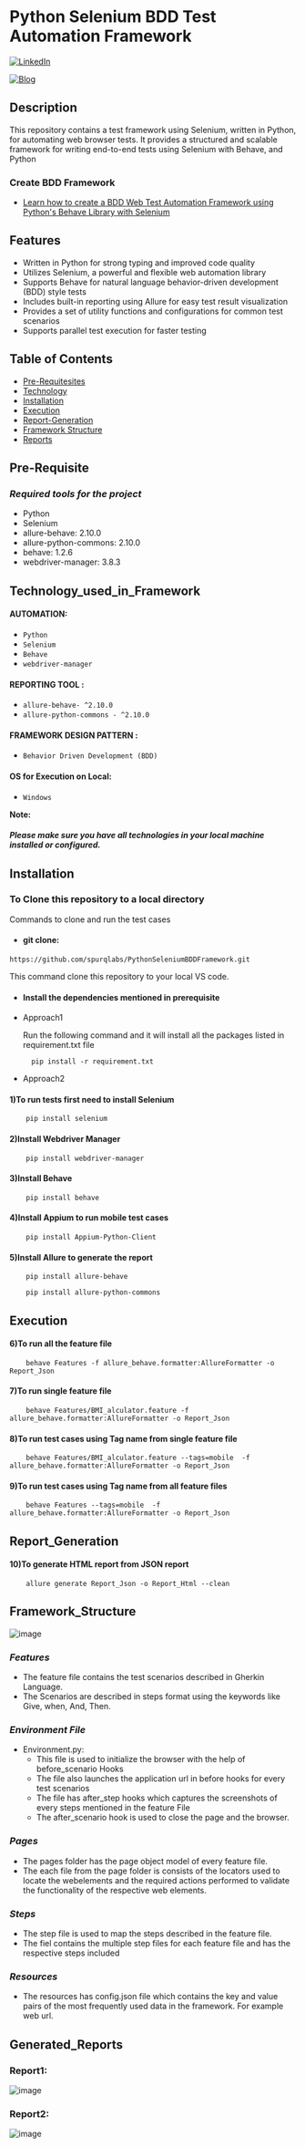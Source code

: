 # **Python Selenium BDD Test Automation Framework**

[![LinkedIn](https://img.shields.io/badge/@LinkedIn-SpurQLabs-orange.svg)](https://www.linkedin.com/company/spurqlabs/mycompany/)

[![Blog](https://img.shields.io/badge/@Blog-SpurQLabs_Blogs-blue.svg)](https://spurqlabs.com/blogs/)

## **Description**

This repository contains a test framework using Selenium, written in Python, for automating web browser tests. It provides a structured and scalable framework for writing end-to-end tests using Selenium with Behave, and Python

### **Create BDD Framework**

- [Learn how to create a BDD Web Test Automation Framework using Python's Behave Library with Selenium](https://spurqlabs.com/python-selenium-framework/)

## **Features**

- Written in Python for strong typing and improved code quality
- Utilizes Selenium, a powerful and flexible web automation library
- Supports Behave for natural language behavior-driven development (BDD) style tests
- Includes built-in reporting using Allure for easy test result visualization
- Provides a set of utility functions and configurations for common test scenarios
- Supports parallel test execution for faster testing

## **Table of Contents**
- [Pre-Requitesites](#Pre-Requitesites)
- [Technology](#Technology_used_in_Framework)
- [Installation](#Installation)
- [Execution](#Execution)
- [Report-Generation](#Report_Generation )
- [Framework Structure](#Fmework_Structure)
- [Reports](#Generated_Reports)

## Pre-Requisite
### *Required tools for the project*

- Python
- Selenium
- allure-behave: 2.10.0
- allure-python-commons: 2.10.0
- behave: 1.2.6
- webdriver-manager: 3.8.3


## Technology_used_in_Framework
#### AUTOMATION:
- `Python`
- `Selenium`
- `Behave`
- `webdriver-manager`

#### REPORTING TOOL :
- `allure-behave- ^2.10.0`
- `allure-python-commons - ^2.10.0`
#### FRAMEWORK DESIGN PATTERN :
- `Behavior Driven Development (BDD)`
#### OS for Execution on Local:
- `Windows`

**Note:** 
##### Please make sure you have all technologies in your local machine installed or configured.

## Installation
### To Clone this repository to a local directory
Commands to clone and run the test cases<br />
- #### git clone: 
`https://github.com/spurqlabs/PythonSeleniumBDDFramework.git`

This command clone this repository to your local VS code.
- #### Install the dependencies mentioned in prerequisite

- Approach1
    
    Run the following command and it will install all the packages listed in requirement.txt file
      
        pip install -r requirement.txt

- Approach2

#### 1)To run tests first need to install Selenium
        pip install selenium

#### 2)Install Webdriver Manager
        pip install webdriver-manager

#### 3)Install Behave
        pip install behave

#### 4)Install Appium to run mobile test cases
        pip install Appium-Python-Client

#### 5)Install Allure to generate the report
        pip install allure-behave
        
        pip install allure-python-commons

## Execution

#### 6)To run all the feature file
        behave Features -f allure_behave.formatter:AllureFormatter -o Report_Json

#### 7)To run single feature file
        behave Features/BMI_alculator.feature -f allure_behave.formatter:AllureFormatter -o Report_Json

#### 8)To run test cases using Tag name from single feature file                                    
        behave Features/BMI_alculator.feature --tags=mobile  -f allure_behave.formatter:AllureFormatter -o Report_Json

#### 9)To run test cases using Tag name from all feature files
        behave Features --tags=mobile  -f allure_behave.formatter:AllureFormatter -o Report_Json

## Report_Generation 

#### 10)To generate HTML report from JSON report
        allure generate Report_Json -o Report_Html --clean

## Framework_Structure

![image](https://user-images.githubusercontent.com/110516709/232678511-7f6131f9-195a-4098-ba2d-5a3c309cda2e.png)

### *Features*

- The feature file contains the test scenarios described in Gherkin Language. 
- The Scenarios are described in steps format using the keywords like Give, when, And, Then.

### *Environment File*

- Environment.py:
    - This file is used to initialize the browser with the help of before_scenario Hooks
    - The file also launches the application url in before hooks for every test scenarios
    - The file has after_step hooks which captures the screenshots of every steps mentioned in the feature File
    - The after_scenario hook is used to close the page and the browser.

### *Pages*

- The pages folder has the page object model of every feature file. 
- The each file from the page folder is consists of the locators used to locate the webelements and the required actions performed to validate the functionality of the respective web elements. 

### *Steps*

- The step file is used to map the steps described in the feature file.
- The fiel contains the multiple step files for each feature file and has the respective steps included

### *Resources*

- The resources has config.json file which contains the key and value pairs of the most frequently used data in the framework. For example web url. 

## Generated_Reports

### Report1:

![image](https://user-images.githubusercontent.com/110516709/232679329-8c70aa70-ddc1-485d-b935-85c6a6903c16.png)

### Report2: 

![image](https://user-images.githubusercontent.com/110516709/232679419-e97a481b-0c1c-42e8-923b-13a69e76a433.png)
